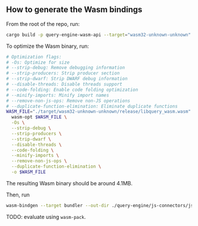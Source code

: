 ## How to generate the Wasm bindings

From the root of the repo, run:

```bash
cargo build -p query-engine-wasm-api --target="wasm32-unknown-unknown" --release
```

To optimize the Wasm binary, run:

```bash
# Optimization flags:
# -Os: Optimize for size
# --strip-debug: Remove debugging information
# --strip-producers: Strip producer section
# --strip-dwarf: Strip DWARF debug information
# --disable-threads: Disable threads support
# --code-folding: Enable code folding optimization
# --minify-imports: Minify import names
# --remove-non-js-ops: Remove non-JS operations
# --duplicate-function-elimination: Eliminate duplicate functions
WASM_FILE="./target/wasm32-unknown-unknown/release/libquery_wasm.wasm" \
  wasm-opt $WASM_FILE \
  -Os \
  --strip-debug \
  --strip-producers \
  --strip-dwarf \
  --disable-threads \
  --code-folding \
  --minify-imports \
  --remove-non-js-ops \
  --duplicate-function-elimination \
  -o $WASM_FILE
```

The resulting Wasm binary should be around 4.1MB.

Then, run

```bash
wasm-bindgen --target bundler --out-dir ./query-engine/js-connectors/js/smoke-test-js/src/wasm ./target/wasm32-unknown-unknown/release/libquery_wasm.wasm
```

TODO: evaluate using `wasm-pack`.
